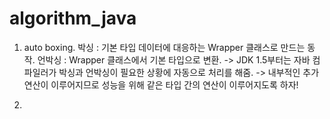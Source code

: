 # algorithm_java
    
1. auto boxing. 
박싱 : 기본 타입 데이터에 대응하는 Wrapper 클래스로 만드는 동작. 
언박싱 : Wrapper 클래스에서 기본 타입으로 변환. 
-> JDK 1.5부터는 자바 컴파일러가 박싱과 언박싱이 필요한 상황에 자동으로 처리를 해줌. 
-> 내부적인 추가 연산이 이루어지므로 성능을 위해 같은 타입 간의 연산이 이루어지도록 하자!  
    
2. 
